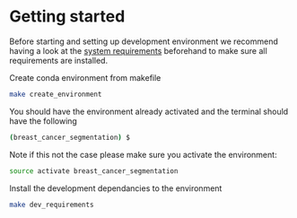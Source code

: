 # Getting started

Before starting and setting up development environment we recommend having a look at the [system requirements](system_req.md) 
beforehand to make sure all requirements are installed.

Create conda environment from makefile
```bash
make create_environment
```

You should have the environment already activated and the terminal should have the following 
```bash
(breast_cancer_segmentation) $
```
Note if this not the case please make sure you activate the environment:
```bash
source activate breast_cancer_segmentation
```

Install the development dependancies to the environment
```bash
make dev_requirements
```